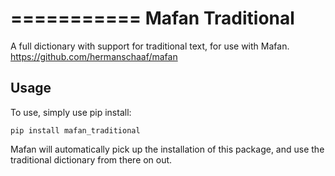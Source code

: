 ===========
Mafan Traditional
===========

A full dictionary with support for traditional text, for use with Mafan. https://github.com/hermanschaaf/mafan

Usage
-----

To use, simply use pip install:

    pip install mafan_traditional

Mafan will automatically pick up the installation of this package, and use the traditional dictionary from there on out.